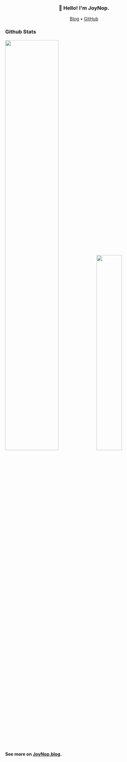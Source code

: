 <h3 align="center">👋 Hello! I'm JoyNop.</h3>

<p align="center">
  <a href="https://www.joynop.com">Blog</a> •
  <a href="https://github.com/joynop">GitHub</a> 
<!--   <a href="https://twitter.com/">Twitter</a> • -->
<!--   <a href="https://gitee.com/">Gitee</a> • -->
<!--   <a href="https://t.me/">Telegram</a> -->
</p>

### Github Stats

<a href="https://github.com/joynop"><img src="https://github-readme-stats.vercel.app/api?username=joynop&show_icons=true&layout=compact&count_private=true&hide_title=true&theme=default" style="width: 58%; max-width: 58%; min-width: 58%;"><img src="https://github-readme-stats.vercel.app/api/top-langs/?username=joynop&layout=compact&count_private=true&theme=default" style="width: 40%; max-width: 40%; min-width: 40%;"></a>

<!--  ### Blog Posts-->

<!--  Only the latest **5** articles are displayed here.-->

<!--START_SECTION:posts-->

<!--END_SECTION:posts-->

**See more on [JoyNop.blog](https://www.joynop.com).**
